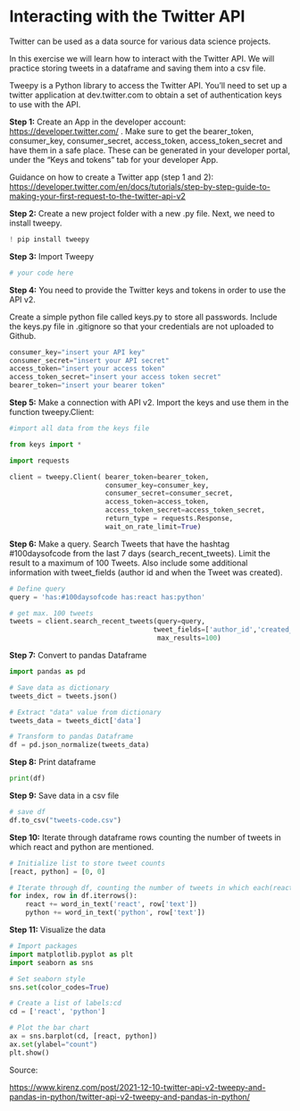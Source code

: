 # Interacting with the Twitter API

Twitter can be used as a data source for various data science projects.

In this exercise we will learn how to interact with the Twitter API. We will practice storing tweets in a dataframe and saving them into a csv file.

Tweepy is a Python library to access the Twitter API. You’ll need to set up a twitter application at dev.twitter.com to obtain a set of authentication keys to use with the API. 

**Step 1:** Create an App in the developer account: https://developer.twitter.com/ . 
Make sure to get the bearer_token, consumer_key, consumer_secret, access_token, access_token_secret and have them in a safe place.
These can be generated in your developer portal, under the “Keys and tokens” tab for your developer App.

Guidance on how to create a Twitter app (step 1 and 2): https://developer.twitter.com/en/docs/tutorials/step-by-step-guide-to-making-your-first-request-to-the-twitter-api-v2

**Step 2:** Create a new project folder with a new .py file. 
Next, we need to install tweepy.


```python
! pip install tweepy
```

**Step 3:** Import Tweepy


```python
# your code here
```

**Step 4:** You need to provide the Twitter keys and tokens in order to use the API v2.

Create a simple python file called keys.py to store all passwords. Include the keys.py file in .gitignore so that your credentials are not uploaded to Github.

```py
consumer_key="insert your API key"
consumer_secret="insert your API secret"
access_token="insert your access token"
access_token_secret="insert your access token secret"
bearer_token="insert your bearer token"
```

**Step 5:** Make a connection with API v2. Import the keys and use them in the function tweepy.Client:


```python
#import all data from the keys file

from keys import *
```


```python
import requests

client = tweepy.Client( bearer_token=bearer_token, 
                        consumer_key=consumer_key, 
                        consumer_secret=consumer_secret, 
                        access_token=access_token, 
                        access_token_secret=access_token_secret, 
                        return_type = requests.Response,
                        wait_on_rate_limit=True)
```

**Step 6:** Make a query. Search Tweets that have the hashtag #100daysofcode from the last 7 days (search_recent_tweets).
Limit the result to a maximum of 100 Tweets.
Also include some additional information with tweet_fields (author id and when the Tweet was created).


```python
# Define query
query = 'has:#100daysofcode has:react has:python'

# get max. 100 tweets
tweets = client.search_recent_tweets(query=query, 
                                    tweet_fields=['author_id','created_at','lang','geo','possibly_sensitive'],
                                     max_results=100)
```

**Step 7:** Convert to pandas Dataframe


```python
import pandas as pd

# Save data as dictionary
tweets_dict = tweets.json() 

# Extract "data" value from dictionary
tweets_data = tweets_dict['data'] 

# Transform to pandas Dataframe
df = pd.json_normalize(tweets_data) 
```

**Step 8:** Print dataframe


```python
print(df)
```

**Step 9:** Save data in a csv file


```python
# save df
df.to_csv("tweets-code.csv")
```

**Step 10:** Iterate through dataframe rows counting the number of tweets in which react and python are mentioned.


```python
# Initialize list to store tweet counts
[react, python] = [0, 0]

# Iterate through df, counting the number of tweets in which each(react and python) is mentioned.
for index, row in df.iterrows():
    react += word_in_text('react', row['text'])
    python += word_in_text('python', row['text'])
```

**Step 11:** Visualize the data


```python
# Import packages
import matplotlib.pyplot as plt
import seaborn as sns

# Set seaborn style
sns.set(color_codes=True)

# Create a list of labels:cd
cd = ['react', 'python']

# Plot the bar chart
ax = sns.barplot(cd, [react, python])
ax.set(ylabel="count")
plt.show()
```

Source: 

https://www.kirenz.com/post/2021-12-10-twitter-api-v2-tweepy-and-pandas-in-python/twitter-api-v2-tweepy-and-pandas-in-python/
